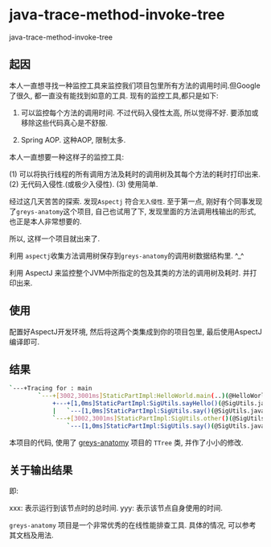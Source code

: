 # java-trace-method-invoke-tree
java-trace-method-invoke-tree

## 起因

本人一直想寻找一种监控工具来监控我们项目包里所有方法的调用时间.但Google了很久, 都一直没有能找到如意的工具. 现有的监控工具,都只是如下:

1. 可以监控每个方法的调用时间. 不过代码入侵性太高, 所以觉得不好. 要添加或移除这些代码真心是不舒服.

2. Spring AOP. 这种AOP, 限制太多.

本人一直想要一种这样子的监控工具:

(1) 可以将执行线程的所有调用方法及耗时的调用树及其每个方法的耗时打印出来.
(2) 无代码入侵性.(或极少入侵性).
(3) 使用简单.

经过这几天苦苦的探索. 发现`Aspectj` 符合`无入侵性`. 至于第一点, 刚好有个同事发现了`greys-anatomy`这个项目, 自己也试用了下, 发现里面的方法调用栈输出的形式, 也正是本人非常想要的.

所以, 这样一个项目就出来了.

利用 `aspectj`收集方法调用树保存到`greys-anatomy`的调用树数据结构里. ^_^

利用 AspectJ 来监控整个JVM中所指定的包及其类的方法的调用树及耗时. 并打印出来.

## 使用

配置好AspectJ开发环境, 然后将这两个类集成到你的项目包里, 最后使用AspectJ编译即可.


## 结果

```bash
`---+Tracing for : main
        `---+[3002,3001ms]StaticPartImpl:HelloWorld.main(..)(@HelloWorld.java:8)
            +---+[1,0ms]StaticPartImpl:SigUtils.sayHello()(@SigUtils.java:28)
            |   `---[1,0ms]StaticPartImpl:SigUtils.say()(@SigUtils.java:18)
            `---+[3002,3001ms]StaticPartImpl:SigUtils.other()(@SigUtils.java:22)
                `---[1,0ms]StaticPartImpl:SigUtils.say()(@SigUtils.java:18)
```

本项目的代码, 使用了 [greys-anatomy](https://github.com/oldmanpushcart/greys-anatomy) 项目的 `TTree` 类, 并作了小小的修改.

## 关于输出结果

[xxx,yyyms]: 这个其实和`greys-anatomy`的`trace`命令输出是一样的.
即: 

xxx: 表示运行到该节点时的总时间.
yyy: 表示该节点自身使用的时间.


`greys-anatomy` 项目是一个非常优秀的在线性能排查工具. 具体的情况, 可以参考其文档及用法.






